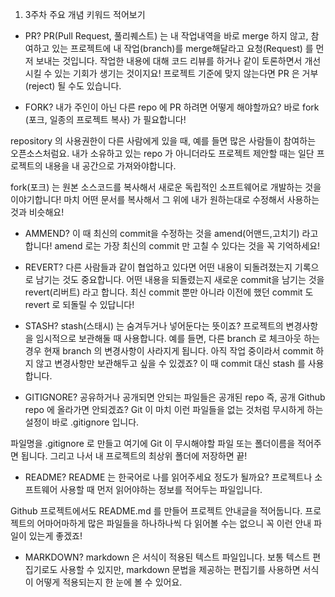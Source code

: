 1. 3주차 주요 개념 키워드 적어보기

- PR? 
 PR(Pull Request, 풀리퀘스트) 는 내 작업내역을 바로 merge 하지 않고, 참여하고 있는 프로젝트에 내 작업(branch)를 merge해달라고 요청(Request) 를 먼저 보내는 것입니다.
 작업한 내용에 대해 코드 리뷰를 하거나 같이 토론하면서 개선시킬 수 있는 기회가 생기는 것이지요! 
 프로젝트 기준에 맞지 않는다면 PR 은 거부(reject) 될 수도 있습니다. 

- FORK?
 내가 주인이 아닌 다른 repo 에 PR 하려면 어떻게 해야할까요? 바로 fork (포크, 일종의 프로젝트 복사) 가 필요합니다!
 
 repository 의 사용권한이 다른 사람에게 있을 때, 예를 들면 많은 사람들이 참여하는 오픈소스처럼요. 
 내가 소유하고 있는 repo 가 아니더라도 프로젝트 제안할 때는 일단 프로젝트의 내용을 내 공간으로 가져와야합니다.
 
 fork(포크) 는 원본 소스코드를 복사해서 새로운 독립적인 소프트웨어로 개발하는 것을 이야기합니다! 
 마치 어떤 문서를 복사해서 그 위에 내가 원하는대로 수정해서 사용하는 것과 비슷해요! 

- AMMEND?
 이 때 최신의 commit을 수정하는 것을 amend(어맨드,고치기) 라고 합니다! 
 amend 로는 가장 최신의 commit 만 고칠 수 있다는 것을 꼭 기억하세요!

- REVERT?
 다른 사람들과 같이 협업하고 있다면 어떤 내용이 되돌려졌는지 기록으로 남기는 것도 중요합니다. 
 어떤 내용을 되돌렸는지 새로운 commit을 남기는 것을 revert(리버트) 라고 합니다. 
 최신 commit 뿐만 아니라 이전에 했던 commit 도 revert 로 되돌릴 수 있답니다! 

- STASH?
 stash(스태시) 는 숨겨두거나 넣어둔다는 뜻이죠? 프로젝트의 변경사항을 임시적으로 보관해둘 때 사용합니다. 
 예를 들면, 다른 branch 로 체크아웃 하는 경우 현재 branch 의 변경사항이 사라지게 됩니다. 아직 작업 중이라서 
 commit 하지 않고 변경사항만 보관해두고 싶을 수 있겠죠? 이 때 commit 대신 stash 를 사용합니다. 

- GITIGNORE?
 공유하거나 공개되면 안되는 파일들은 공개된 repo 즉, 공개 Github repo 에 올라가면 안되겠죠? 
 Git 이 마치 이런 파일들을 없는 것처럼 무시하게 하는 설정이 바로 .gitignore 입니다. 

 파일명을  .gitignore  로 만들고 여기에 Git 이 무시해야할 파일 또는 폴더이름을 적어주면 됩니다. 
 그리고 나서  내 프로젝트의 최상위 폴더에 저장하면 끝!

- README?
 README 는 한국어로 나를 읽어주세요 정도가 될까요? 프로젝트나 소프트웨어 사용할 때 먼저 읽어야하는 정보를 적어두는 파일입니다. 
 
 Github 프로젝트에서도 README.md 를 만들어 프로젝트 안내글을 적어둡니다. 
 프로젝트의 어마어마하게 많은 파일들을 하나하나씩 다 읽어볼 수는 없으니 꼭 이런 안내 파일이 있는게 좋겠죠!

- MARKDOWN?
 markdown 은 서식이 적용된 텍스트 파일입니다. 보통 텍스트 편집기로도 사용할 수 있지만, 
 markdown 문법을 제공하는 편집기를 사용하면 서식이 어떻게 적용되는지 한 눈에 볼 수 있어요.